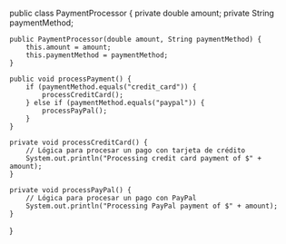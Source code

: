 public class PaymentProcessor {
    private double amount;
    private String paymentMethod;

    public PaymentProcessor(double amount, String paymentMethod) {
        this.amount = amount;
        this.paymentMethod = paymentMethod;
    }

    public void processPayment() {
        if (paymentMethod.equals("credit_card")) {
            processCreditCard();
        } else if (paymentMethod.equals("paypal")) {
            processPayPal();
        }
    }

    private void processCreditCard() {
        // Lógica para procesar un pago con tarjeta de crédito
        System.out.println("Processing credit card payment of $" + amount);
    }

    private void processPayPal() {
        // Lógica para procesar un pago con PayPal
        System.out.println("Processing PayPal payment of $" + amount);
    }
}

